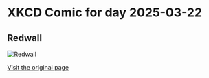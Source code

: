 
# XKCD Comic for day 2025-03-22

## Redwall

![Redwall](https://imgs.xkcd.com/comics/redwall.png "My Redwall/Jurassic Park crossover fanfic is almost complete!")

[Visit the original page](https://xkcd.com/370/)
